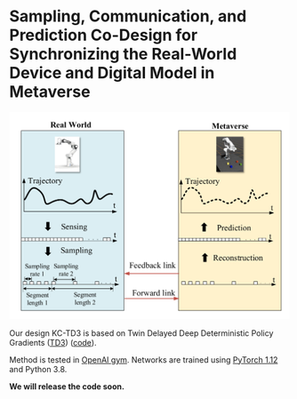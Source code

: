# Sampling, Communication, and Prediction Co-Design for Synchronizing the Real-World Device and Digital Model in Metaverse

![teaser](assets/teaser.png)

Our design KC-TD3 is based on Twin Delayed Deep Deterministic Policy Gradients ([TD3](https://arxiv.org/abs/1802.09477)) ([code](https://github.com/sfujim/TD3)). 

Method is tested in [OpenAI gym](https://github.com/openai/gym). Networks are trained using [PyTorch 1.12](https://github.com/pytorch/pytorch) and Python 3.8. 

**We will release the code soon.**

